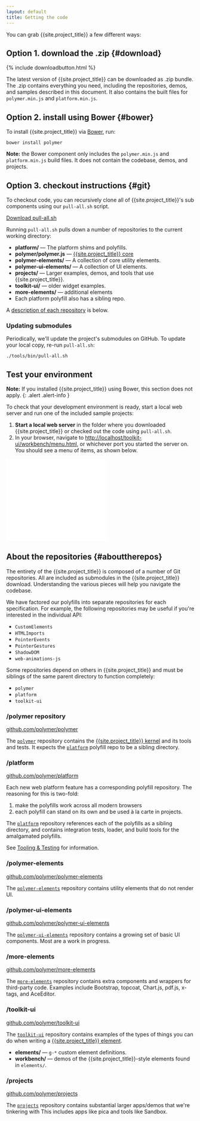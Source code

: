 ```yaml
---
layout: default
title: Getting the code
---
```


You can grab {{site.project_title}} a few different ways:

## Option 1. download the .zip {#download}

{% include downloadbutton.html %}

The latest version of {{site.project_title}} can be downloaded as .zip bundle.
The .zip contains everything you need, including the repositories, demos, and
samples described in this document. It also contains the built files for `polymer.min.js`
and `platform.min.js`.

## Option 2. install using Bower {#bower}

To install {{site.project_title}} via [Bower](http://bower.io/), run:

    bower install polymer

**Note:** the Bower component only includes the `polymer.min.js` and `platform.min.js`
build files. It does not contain the codebase, demos, and projects.

## Option 3. checkout instructions {#git}

To checkout code, you can recursively clone all of {{site.project_title}}'s
sub components using our `pull-all.sh` script.

<p class="centered"><a href="/tools/pull-all.sh" target="_blank" class="btn btn-success" alt="Download pull-all.sh" title="Download pull-all.sh"><i class="icon-white icon-download"></i> Download pull-all.sh</a></p>

Running `pull-all.sh` pulls down a number of repositories to the current working directory:

- **platform/** — The platform shims and polyfills.
- **polymer/polymer.js** — [{{site.project_title}} core](polymer.html)
- **polymer-elements/** — A collection of core utility elements.
- **polymer-ui-elements/** — A collection of UI elements.
- **projects/** — Larger examples, demos, and tools that use {{site.project_title}}.
- **toolkit-ui/** — older widget examples.
- **more-elements/** — additional elements
- Each platform polyfill also has a sibling repo.

A [description of each repository](#abouttherepos) is below.

### Updating submodules

Periodically, we'll update the project's submodules on GitHub. To
update your local copy, re-run `pull-all.sh`:

    ./tools/bin/pull-all.sh

## Test your environment

**Note:** If you installed {{site.project_title}} using Bower, this section does not apply.
{: .alert .alert-info }

To check that your development environment is ready, start a local web
server and run one of the included sample projects:

1. **Start a local web server** in the folder where you downloaded {{site.project_title}}
or checked out the code using `pull-all.sh`.
2. In your browser, navigate to
    [http://localhost/toolkit-ui/workbench/menu.html](http://localhost/toolkit-ui/workbench/menu.html), or whichever port you started the server on. You should see a menu of items, as shown below.

<iframe src="/polymer-all/toolkit-ui/workbench/menu.html" style="width:270px;height:220px;border:none;"></iframe>

## About the repositories {#abouttherepos}

The entirety of the {{site.project_title}} is composed of a number of Git
repositories. All are included as submodules in the {{site.project_title}} download.
Understanding the various pieces will help you navigate the codebase.

We have factored our polyfills into separate repositories for each specification.
For example, the following repositories may be useful if you're interested in the individual API:

* `CustomElements`
* `HTMLImports`
* `PointerEvents`
* `PointerGestures`
* `ShadowDOM`
* `web-animations-js`

Some repositories depend on others in {{site.project_title}} and must be siblings of the same parent directory to function completely:

* `polymer`
* `platform`
* `toolkit-ui`

### /polymer repository

[github.com/polymer/polymer](https://github.com/polymer/polymer)

The [`polymer`](https://github.com/polymer/polymer) repository contains the
[{{site.project_title}} kernel](polymer.html) and its tools and tests. It expects
the [`platform`](https://github.com/polymer/platform) polyfill repo to be a sibling directory.

### /platform

[github.com/polymer/platform](https://github.com/polymer/platform)

Each new web platform feature has a corresponding polyfill repository. The
reasoning for this is two-fold:

1. make the polyfills work across all modern browsers
2. each polyfill can stand on its own and be used à la carte in projects.

The [`platform`](https://github.com/polymer/platform) repository references each of the polyfills as a sibling directory, and contains integration tests, loader, and build tools for
the amalgamated polyfills.

See [Tooling & Testing](tooling-strategy.html) for information.

### /polymer-elements

[github.com/polymer/polymer-elements](https://github.com/polymer/polymer-elements)

The [`polymer-elements`](https://github.com/polymer/polymer-elements) repository
contains utility elements that do not render UI.

### /polymer-ui-elements

[github.com/polymer/polymer-ui-elements](https://github.com/polymer/polymer-ui-elements)

The [`polymer-ui-elements`](https://github.com/polymer/polymer-ui-elements)
repository contains a growing set of basic UI components. Most are a work in progress.

### /more-elements

[github.com/polymer/more-elements](https://github.com/polymer/more-elements)

The [`more-elements`](https://github.com/polymer/more-elements) repository contains 
extra components and wrappers for third-party code. Examples include Bootstrap,
topcoat, Chart.js, pdf.js, x-tags, and AceEditor.

### /toolkit-ui

[github.com/polymer/toolkit-ui](https://github.com/polymer/toolkit-ui)

The [`toolkit-ui`](https://github.com/polymer/toolkit-ui) repository contains examples of
the types of things you can do when writing a [{{site.project_title}} element](/polymer.html).

- **elements/** — `g-*` custom element definitions.
- **workbench/** — demos of the {{site.project_title}}-style elements found in `elements/`.

### /projects

[github.com/polymer/projects](https://github.com/polymer/projects)

The [`projects`](https://github.com/polymer/projects) repository contains
substantial larger apps/demos that we're tinkering with This includes apps like
pica and tools like Sandbox.


